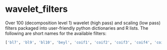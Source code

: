 # wavelet_filters
Over 100 (decomposition level 1) wavelet (high pass) and scaling (low pass) filters packaged into user-friendly python dictionaries and R lists.
The following are short names for the available filters:

``` python
['bl7', 'bl9', 'bl10', 'beyl', 'coif1', 'coif2', 'coif3', 'coif4', 'coif5', 'db1', 'db2', 'db3', 'db4', 'db5', 'db6', 'db7', 'db8', 'db9', 'db10', 'db11', 'db12', 'db13', 'db14', 'db15', 'db16', 'db17', 'db18', 'db19', 'db20', 'db21', 'db22', 'db23', 'db24', 'db25', 'db26', 'db27', 'db28', 'db29', 'db30', 'db31', 'db32', 'db33', 'db34', 'db35', 'db36', 'db37', 'db38', 'db39', 'db40', 'db41', 'db42', 'db43', 'db44', 'db45', 'fk4', 'fk6', 'fk8', 'fk14', 'fk18', 'fk22', 'han2_3', 'han3_3', 'han4_5', 'han5_5', 'dmey', 'mb4_2', 'mb8_2', 'mb8_3', 'mb8_4', 'mb10_3', 'mb12_3', 'mb14_3', 'mb16_3', 'mb18_3', 'mb24_3', 'mb32_3', 'sym2', 'sym3', 'sym4', 'sym5', 'sym6', 'sym7', 'sym8', 'sym9', 'sym10', 'sym11', 'sym12', 'sym13', 'sym14', 'sym15', 'sym16', 'sym17', 'sym18', 'sym19', 'sym20', 'sym21', 'sym22', 'sym23', 'sym24', 'sym25', 'sym26', 'sym27', 'sym28', 'sym29', 'sym30', 'sym31', 'sym32', 'sym33', 'sym34', 'sym35', 'sym36', 'sym37', 'sym38', 'sym39', 'sym40', 'sym41', 'sym42', 'sym43', 'sym44', 'sym45', 'vaid', 'la8', 'la10', 'la12', 'la14', 'la16', 'la18', 'la20']
```
